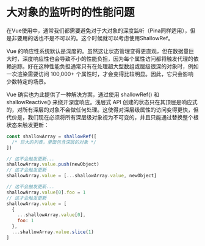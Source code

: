 

# 大对象的监听时的性能问题

在Vue使用中，通常我们都需要避免对于大对象的深度监听（Pina同样适用），但是非要用的话也不是不可以的。这个时候就可以考虑使用ShallowRef。

Vue 的响应性系统默认是深度的。虽然这让状态管理变得更直观，但在数据量巨大时，深度响应性也会导致不小的性能负担，因为每个属性访问都将触发代理的依赖追踪。好在这种性能负担通常只有在处理超大型数组或层级很深的对象时，例如一次渲染需要访问 100,000+ 个属性时，才会变得比较明显。因此，它只会影响少数特定的场景。

Vue 确实也为此提供了一种解决方案，通过使用 shallowRef() 和 shallowReactive() 来绕开深度响应。浅层式 API 创建的状态只在其顶层是响应式的，对所有深层的对象不会做任何处理。这使得对深层级属性的访问变得更快，但代价是，我们现在必须将所有深层级对象视为不可变的，并且只能通过替换整个根状态来触发更新：

```javascript
const shallowArray = shallowRef([
  /* 巨大的列表，里面包含深层的对象 */
])

// 这不会触发更新...
shallowArray.value.push(newObject)
// 这才会触发更新
shallowArray.value = [...shallowArray.value, newObject]

// 这不会触发更新...
shallowArray.value[0].foo = 1
// 这才会触发更新
shallowArray.value = [
  {
    ...shallowArray.value[0],
    foo: 1
  },
  ...shallowArray.value.slice(1)
]

```



